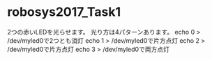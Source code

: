 # robosys2017_Task1
2つの赤いLEDを光らせます。
光り方は4パターンあります。
echo 0 > /dev/myled0で2つとも消灯
echo 1 > /dev/myled0で片方点灯
echo 2 > /dev/myled0で片方点灯
echo 3 > /dev/myled0で両方点灯
